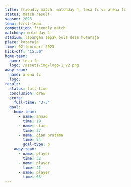 ```yaml
---
title: friendly match, matchday 4, tesa fc vs arena fc
status: match result
season: 2023
team: first-team
competition: friendly match
matchday: matchday 4
stadium: lapangan sepak bola desa kutaraja
place: kutaraja
time: 02 februari 2023
kick-off: "15:30"
home-team:
  name: tesa fc
  logo: /assets/img/logo-1_v2.png
away-team:
  name: arena fc
  logo: 
result:
  status: full-time
  conclusion: draw
  score:
    full-time: "3-3"
  goal:
    home-team:
      - name: ahmad
        time: 19
      - name: stars
        time: 27
      - name: gian pratama
        time: 54
        goal-type: p
    away-team:
      - name: player
        time: 32
      - name: player
        time: 41
      - name: player
        time: 63
---
```

